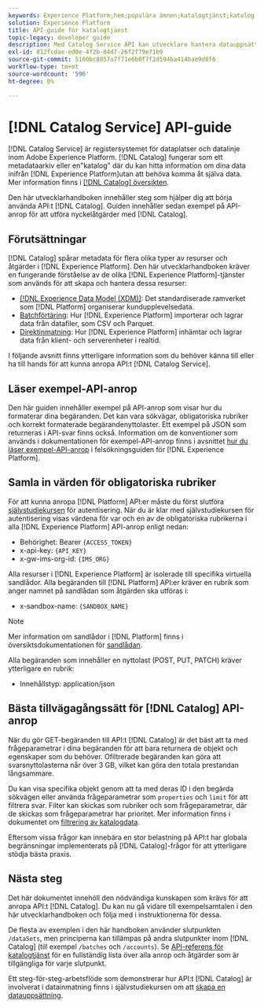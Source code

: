 ```yaml
---
keywords: Experience Platform;hem;populära ämnen;katalogtjänst;katalog;katalogtjänst;katalog
solution: Experience Platform
title: API-guide för katalogtjänst
topic-legacy: developer guide
description: Med Catalog Service API kan utvecklare hantera datauppsättningsmetadata i Adobe Experience Platform. Följ den här vägledningen när du vill lära dig hur du utför nyckelåtgärder med API:t.
exl-id: 812fcdae-ed0e-4f2b-84d7-26f2f79e71b9
source-git-commit: 5160bc8057a7f71e6b0f7f2d594ba414bae9d8f6
workflow-type: tm+mt
source-wordcount: '596'
ht-degree: 0%

---
```


# [!DNL Catalog Service] API-guide

[!DNL Catalog Service] är registersystemet för dataplatser och datalinje inom Adobe Experience Platform. [!DNL Catalog] fungerar som ett metadataarkiv eller en&quot;katalog&quot; där du kan hitta information om dina data inifrån  [!DNL Experience Platform]utan att behöva komma åt själva data. Mer information finns i [[!DNL Catalog] översikten](../home.md).

Den här utvecklarhandboken innehåller steg som hjälper dig att börja använda API:t [!DNL Catalog]. Guiden innehåller sedan exempel på API-anrop för att utföra nyckelåtgärder med [!DNL Catalog].

## Förutsättningar

[!DNL Catalog] spårar metadata för flera olika typer av resurser och åtgärder i  [!DNL Experience Platform]. Den här utvecklarhandboken kräver en fungerande förståelse av de olika [!DNL Experience Platform]-tjänster som används för att skapa och hantera dessa resurser:

* [[!DNL Experience Data Model (XDM)]](../../xdm/home.md): Det standardiserade ramverket som  [!DNL Platform] organiserar kundupplevelsedata.
* [Batchförtäring](../../ingestion/batch-ingestion/overview.md): Hur  [!DNL Experience Platform] importerar och lagrar data från datafiler, som CSV och Parquet.
* [Direktinmatning](../../ingestion/streaming-ingestion/overview.md): Hur  [!DNL Experience Platform] inhämtar och lagrar data från klient- och serverenheter i realtid.

I följande avsnitt finns ytterligare information som du behöver känna till eller ha till hands för att kunna anropa API:t [!DNL Catalog Service].

## Läser exempel-API-anrop

Den här guiden innehåller exempel på API-anrop som visar hur du formaterar dina begäranden. Det kan vara sökvägar, obligatoriska rubriker och korrekt formaterade begärandenyttolaster. Ett exempel på JSON som returneras i API-svar finns också. Information om de konventioner som används i dokumentationen för exempel-API-anrop finns i avsnittet [hur du läser exempel-API-anrop](../../landing/troubleshooting.md#how-do-i-format-an-api-request) i felsökningsguiden för [!DNL Experience Platform].

## Samla in värden för obligatoriska rubriker

För att kunna anropa [!DNL Platform] API:er måste du först slutföra [självstudiekursen](https://www.adobe.com/go/platform-api-authentication-en) för autentisering. När du är klar med självstudiekursen för autentisering visas värdena för var och en av de obligatoriska rubrikerna i alla [!DNL Experience Platform] API-anrop enligt nedan:

* Behörighet: Bearer `{ACCESS_TOKEN}`
* x-api-key: `{API_KEY}`
* x-gw-ims-org-id: `{IMS_ORG}`

Alla resurser i [!DNL Experience Platform] är isolerade till specifika virtuella sandlådor. Alla begäranden till [!DNL Platform] API:er kräver en rubrik som anger namnet på sandlådan som åtgärden ska utföras i:

* x-sandbox-name: `{SANDBOX_NAME}`

>[!NOTE]
>
>Mer information om sandlådor i [!DNL Platform] finns i översiktsdokumentationen för [sandlådan](../../sandboxes/home.md).

Alla begäranden som innehåller en nyttolast (POST, PUT, PATCH) kräver ytterligare en rubrik:

* Innehållstyp: application/json

## Bästa tillvägagångssätt för [!DNL Catalog] API-anrop

När du gör GET-begäranden till API:t [!DNL Catalog] är det bäst att ta med frågeparametrar i dina begäranden för att bara returnera de objekt och egenskaper som du behöver. Ofiltrerade begäranden kan göra att svarsnyttolasterna når över 3 GB, vilket kan göra den totala prestandan långsammare.

Du kan visa specifika objekt genom att ta med deras ID i den begärda sökvägen eller använda frågeparametrar som `properties` och `limit` för att filtrera svar. Filter kan skickas som rubriker och som frågeparametrar, där de skickas som frågeparametrar har prioritet. Mer information finns i dokumentet om [filtrering av katalogdata](filter-data.md).

Eftersom vissa frågor kan innebära en stor belastning på API:t har globala begränsningar implementerats på [!DNL Catalog]-frågor för att ytterligare stödja bästa praxis.

## Nästa steg

Det här dokumentet innehöll den nödvändiga kunskapen som krävs för att anropa API:t [!DNL Catalog]. Du kan nu gå vidare till exempelsamtalen i den här utvecklarhandboken och följa med i instruktionerna för dessa.

De flesta av exemplen i den här handboken använder slutpunkten `/dataSets`, men principerna kan tillämpas på andra slutpunkter inom [!DNL Catalog] (till exempel `/batches` och `/accounts`). Se [API-referens för katalogtjänst](https://www.adobe.io/experience-platform-apis/references/catalog/) för en fullständig lista över alla anrop och åtgärder som är tillgängliga för varje slutpunkt.

Ett steg-för-steg-arbetsflöde som demonstrerar hur API:t [!DNL Catalog] är involverat i datainmatning finns i självstudiekursen om att [skapa en datauppsättning](../datasets/create.md).

